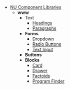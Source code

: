 - [NU Component Libraries](/)
	- **www**
		- Text
			- [Headings](text/headings.md)
			- [Paragraphs](text/paragraphs.md)
		- **Forms**
			- [Dropdown](forms/dropdown.md)
			- [Radio Buttons](forms/radiobuttons.md)
			- [Text Input](forms/textinput.md)
		- **Buttons**
		- **Blocks**
			- [Card](blocks/card.md)
			- [Drawer](blocks/drawer.md)
			- [Factoids](blocks/factoids.md)
			- [Program Finder](blocks/programfinder.md)